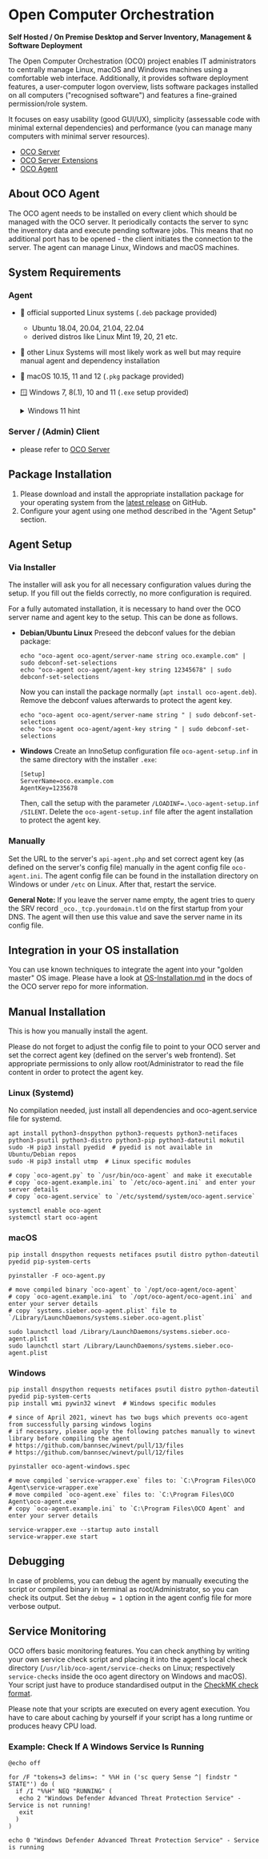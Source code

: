 # Open Computer Orchestration
**Self Hosted / On Premise Desktop and Server Inventory, Management & Software Deployment**

The Open Computer Orchestration (OCO) project enables IT administrators to centrally manage Linux, macOS and Windows machines using a comfortable web interface. Additionally, it provides software deployment features, a user-computer logon overview, lists software packages installed on all computers ("recognised software") and features a fine-grained permission/role system.

It focuses on easy usability (good GUI/UX), simplicity (assessable code with minimal external dependencies) and performance (you can manage many computers with minimal server resources).

- [OCO Server](https://github.com/schorschii/oco-server)
- [OCO Server Extensions](https://github.com/schorschii/oco-server-extensions)
- [OCO Agent](https://github.com/schorschii/oco-agent)

## About OCO Agent
The OCO agent needs to be installed on every client which should be managed with the OCO server. It periodically contacts the server to sync the inventory data and execute pending software jobs. This means that no additional port has to be opened - the client initiates the connection to the server. The agent can manage Linux, Windows and macOS machines.

## System Requirements
### Agent
- 🐧 official supported Linux systems (`.deb` package provided)
  - Ubuntu 18.04, 20.04, 21.04, 22.04
  - derived distros like Linux Mint 19, 20, 21 etc.
- 🐧 other Linux Systems will most likely work as well but may require manual agent and dependency installation
- 🍏 macOS 10.15, 11 and 12 (`.pkg` package provided)
- 🪟 Windows 7, 8(.1), 10 and 11 (`.exe` setup provided)
  <details>
  <summary>Windows 11 hint</summary>
  
  Windows 11 Build 22000 (the first official release build) is internally still named "Windows 10" (tested with the "Education" edition). The OCO agent will work but shows "Windows 10" as operating system. This is not an agent but a Windows issue, because the registry key `HKEY_LOCAL_MACHINE\SOFTWARE\Microsoft\Windows NT\CurrentVersion\ProductName` is not updated to "Windows 11". Please use the build number to identify Windows 11 machines in the OCO web console. BTW: great job, Microsoft!
  </details>

### Server / (Admin) Client
- please refer to [OCO Server](https://github.com/schorschii/oco-server)

## Package Installation
1. Please download and install the appropriate installation package for your operating system from the [latest release](https://github.com/schorschii/oco-agent/releases) on GitHub.
2. Configure your agent using one method described in the "Agent Setup" section.

## Agent Setup
### Via Installer
The installer will ask you for all necessary configuration values during the setup. If you fill out the fields correctly, no more configuration is required.

For a fully automated installation, it is necessary to hand over the OCO server name and agent key to the setup. This can be done as follows.

- **Debian/Ubuntu Linux**
  Preseed the debconf values for the debian package:
  ```
  echo "oco-agent oco-agent/server-name string oco.example.com" | sudo debconf-set-selections
  echo "oco-agent oco-agent/agent-key string 12345678" | sudo debconf-set-selections
  ```
  Now you can install the package normally (`apt install oco-agent.deb`). Remove the debconf values afterwards to protect the agent key.
  ```
  echo "oco-agent oco-agent/server-name string " | sudo debconf-set-selections
  echo "oco-agent oco-agent/agent-key string " | sudo debconf-set-selections
  ```

- **Windows**
  Create an InnoSetup configuration file `oco-agent-setup.inf` in the same directory with the installer `.exe`:
  ```
  [Setup]
  ServerName=oco.example.com
  AgentKey=1235678
  ```
  Then, call the setup with the parameter `/LOADINF=.\oco-agent-setup.inf /SILENT`. Delete the `oco-agent-setup.inf` file after the agent installation to protect the agent key.

### Manually
Set the URL to the server's `api-agent.php` and set correct agent key (as defined on the server's config file) manually in the agent config file `oco-agent.ini`. The agent config file can be found in the installation directory on Windows or under `/etc` on Linux. After that, restart the service.

**General Note:** If you leave the server name empty, the agent tries to query the SRV record `_oco._tcp.yourdomain.tld` on the first startup from your DNS. The agent will then use this value and save the server name in its config file.

## Integration in your OS installation
You can use known techniques to integrate the agent into your "golden master" OS image. Please have a look at [OS-Installation.md](https://github.com/schorschii/OCO-Server/blob/master/docs/OS-Installation.md) in the docs of the OCO server repo for more information.

## Manual Installation
This is how you manually install the agent.

Please do not forget to adjust the config file to point to your OCO server and set the correct agent key (defined on the server's web frontend). Set appropriate permissions to only allow root/Administrator to read the file content in order to protect the agent key.

### Linux (Systemd)
No compilation needed, just install all dependencies and oco-agent.service file for systemd.
```
apt install python3-dnspython python3-requests python3-netifaces python3-psutil python3-distro python3-pip python3-dateutil mokutil
sudo -H pip3 install pyedid  # pyedid is not available in Ubuntu/Debian repos
sudo -H pip3 install utmp  # Linux specific modules

# copy `oco-agent.py` to `/usr/bin/oco-agent` and make it executable
# copy `oco-agent.example.ini` to `/etc/oco-agent.ini` and enter your server details
# copy `oco-agent.service` to `/etc/systemd/system/oco-agent.service`

systemctl enable oco-agent
systemctl start oco-agent
```

### macOS
```
pip install dnspython requests netifaces psutil distro python-dateutil pyedid pip-system-certs

pyinstaller -F oco-agent.py

# move compiled binary `oco-agent` to `/opt/oco-agent/oco-agent`
# copy `oco-agent.example.ini` to `/opt/oco-agent/oco-agent.ini` and enter your server details
# copy `systems.sieber.oco-agent.plist` file to `/Library/LaunchDaemons/systems.sieber.oco-agent.plist`

sudo launchctl load /Library/LaunchDaemons/systems.sieber.oco-agent.plist
sudo launchctl start /Library/LaunchDaemons/systems.sieber.oco-agent.plist
```

### Windows
```
pip install dnspython requests netifaces psutil distro python-dateutil pyedid pip-system-certs
pip install wmi pywin32 winevt  # Windows specific modules

# since of April 2021, winevt has two bugs which prevents oco-agent from successfully parsing windows logins
# if necessary, please apply the following patches manually to winevt library before compiling the agent
# https://github.com/bannsec/winevt/pull/13/files
# https://github.com/bannsec/winevt/pull/12/files

pyinstaller oco-agent-windows.spec

# move compiled `service-wrapper.exe` files to: `C:\Program Files\OCO Agent\service-wrapper.exe`
# move compiled `oco-agent.exe` files to: `C:\Program Files\OCO Agent\oco-agent.exe`
# copy `oco-agent.example.ini` to `C:\Program Files\OCO Agent` and enter your server details

service-wrapper.exe --startup auto install
service-wrapper.exe start
```

## Debugging
In case of problems, you can debug the agent by manually executing the script or compiled binary in terminal as root/Administrator, so you can check its output. Set the `debug = 1` option in the agent config file for more verbose output.

## Service Monitoring
OCO offers basic monitoring features. You can check anything by writing your own service check script and placing it into the agent's local check directory (`/usr/lib/oco-agent/service-checks` on Linux; respectively `service-checks` inside the oco agent directory on Windows and macOS). Your script just have to produce standardised output in the [CheckMK check format](https://docs.checkmk.com/latest/de/localchecks.html).

Please note that your scripts are executed on every agent execution. You have to care about caching by yourself if your script has a long runtime or produces heavy CPU load.

### Example: Check If A Windows Service Is Running
```
@echo off

for /F "tokens=3 delims=: " %%H in ('sc query Sense ^| findstr "        STATE"') do (
  if /I "%%H" NEQ "RUNNING" (
   echo 2 "Windows Defender Advanced Threat Protection Service" - Service is not running!
   exit
  )
)

echo 0 "Windows Defender Advanced Threat Protection Service" - Service is running
```
